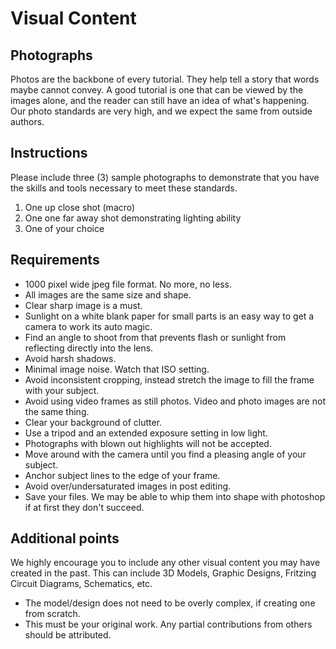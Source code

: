 Visual Content
==============


Photographs 
-----------

Photos are the backbone of every tutorial. They help tell a story that words maybe cannot convey. A good tutorial is one that can be viewed by the images alone, and the reader can still have an idea of what's happening. Our photo standards are very high, and we expect the same from outside authors. 


Instructions
------------

Please include three (3) sample photographs to demonstrate that you have the skills and tools necessary to meet these standards. 

1. One up close shot (macro) 
2. One one far away shot demonstrating lighting ability 
3. One of your choice 


Requirements
-------------

* 1000 pixel wide jpeg file format. No more, no less.
* All images are the same size and shape. 
* Clear sharp image is a must.  
* Sunlight on a white blank paper for small parts is an easy way to get a camera to work its auto magic.
* Find an angle to shoot from that prevents flash or sunlight from reflecting directly into the lens.
* Avoid harsh shadows.
* Minimal image noise. Watch that ISO setting.
* Avoid inconsistent cropping, instead stretch the image to fill the frame with your subject.
* Avoid using video frames as still photos. Video and photo images are not the same thing.
* Clear your background of clutter.
* Use a tripod and an extended exposure setting in low light.
* Photographs with blown out highlights will not be accepted. 
* Move around with the camera until you find a pleasing angle of your subject.
* Anchor subject lines to the edge of your frame.
* Avoid over/undersaturated images in post editing.
* Save your files. We may be able to whip them into shape with photoshop if at first they don't succeed.

Additional points
------------------

We highly encourage you to include any other visual content you may have created in the past. This can include 3D Models, Graphic Designs, Fritzing Circuit Diagrams, Schematics, etc. 


* The model/design does not need to be overly complex, if creating one from scratch.
* This must be your original work. Any partial contributions from others should be attributed. 
